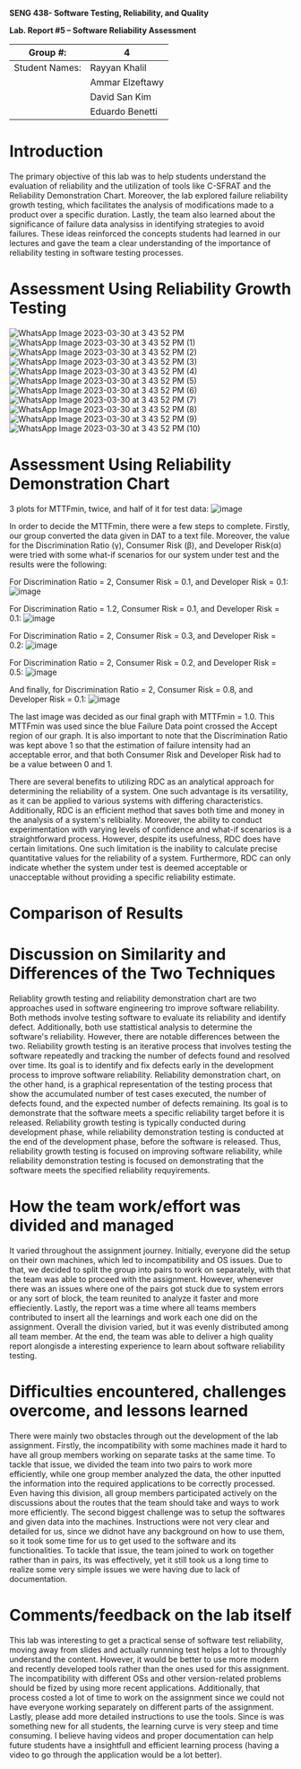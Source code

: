 **SENG 438- Software Testing, Reliability, and Quality**

**Lab. Report \#5 – Software Reliability Assessment**

| Group \#:      | 4               |
| -------------- | --------------- |
| Student Names: | Rayyan Khalil   |
|                | Ammar Elzeftawy |
|                | David San Kim   |
|                | Eduardo Benetti |

# Introduction

The primary objective of this lab was to help students understand the evaluation of reliability and the utilization of tools like C-SFRAT and the Reliability Demonstration Chart. Moreover, the lab explored failure reliability growth testing, which facilitates the analysis of modifications made to a product over a specific duration. Lastly, the team also learned about the significance of failure data analysiss in identifying strategies to avoid failures. These ideas reinforced the concepts students had learned in our lectures and gave the team a clear understanding of the importance of reliability testing in software testing processes.

# Assessment Using Reliability Growth Testing

![WhatsApp Image 2023-03-30 at 3 43 52 PM](https://user-images.githubusercontent.com/86868318/228972993-023e2214-0ed0-4e24-b75d-f50326fc8ad9.jpeg)
![WhatsApp Image 2023-03-30 at 3 43 52 PM (1)](https://user-images.githubusercontent.com/86868318/228973002-1c7cc760-35ec-4963-b81a-5e8ee03cbb4b.jpeg)
![WhatsApp Image 2023-03-30 at 3 43 52 PM (2)](https://user-images.githubusercontent.com/86868318/228973012-fa120c47-977a-414e-a65b-b9afc6578a4b.jpeg)
![WhatsApp Image 2023-03-30 at 3 43 52 PM (3)](https://user-images.githubusercontent.com/86868318/228973019-d2d33a56-05cd-4a5b-8b5d-1d8d44b6c302.jpeg)
![WhatsApp Image 2023-03-30 at 3 43 52 PM (4)](https://user-images.githubusercontent.com/86868318/228973027-a5559446-ea91-4f4c-ac80-fefd5a83ba44.jpeg)
![WhatsApp Image 2023-03-30 at 3 43 52 PM (5)](https://user-images.githubusercontent.com/86868318/228973039-b088c0ef-4b15-4943-a2b5-a7c3c5bff57a.jpeg)
![WhatsApp Image 2023-03-30 at 3 43 52 PM (6)](https://user-images.githubusercontent.com/86868318/228973046-5e638134-cea4-4654-869b-f3c6d6aad368.jpeg)
![WhatsApp Image 2023-03-30 at 3 43 52 PM (7)](https://user-images.githubusercontent.com/86868318/228973071-a255e4b6-5493-4548-ac31-7630f76e649d.jpeg)
![WhatsApp Image 2023-03-30 at 3 43 52 PM (8)](https://user-images.githubusercontent.com/86868318/228973103-16ec75b5-327c-43ea-9ad1-9847e6d99040.jpeg)
![WhatsApp Image 2023-03-30 at 3 43 52 PM (9)](https://user-images.githubusercontent.com/86868318/228973110-9f75f94d-f9e7-4cd6-899f-f15718033f1e.jpeg)
![WhatsApp Image 2023-03-30 at 3 43 52 PM (10)](https://user-images.githubusercontent.com/86868318/228973132-16a11622-36a6-46d7-bcc6-5f5638d44b5d.jpeg)

# Assessment Using Reliability Demonstration Chart

3 plots for MTTFmin, twice, and half of it for test data:
![image](https://user-images.githubusercontent.com/90352983/229210719-8e6bad54-6088-4d3c-9da0-5b1fa681f777.png)

In order to decide the MTTFmin, there were a few steps to complete. Firstly, our group converted the data given in DAT to a text file. Moreover, the value for the Discrimination Ratio (γ), Consumer Risk (β), and Developer Risk(α) were tried with some what-if scenarios for our system under test and the results were the following:

For Discrimination Ratio = 2, Consumer Risk = 0.1, and Developer Risk = 0.1:
![image](https://user-images.githubusercontent.com/90352983/229032428-c378cda8-555c-40e9-8be9-64be698e63b3.png)

For Discrimination Ratio = 1.2, Consumer Risk = 0.1, and Developer Risk = 0.1:
![image](https://user-images.githubusercontent.com/90352983/229032491-ac362e1c-9c36-4f9c-bedf-14dc73ce6122.png)

For Discrimination Ratio = 2, Consumer Risk = 0.3, and Developer Risk = 0.2:
![image](https://user-images.githubusercontent.com/90352983/229032552-ab23b223-e632-4a7b-bae7-7e18b6f358eb.png)

For Discrimination Ratio = 2, Consumer Risk = 0.2, and Developer Risk = 0.5:
![image](https://user-images.githubusercontent.com/90352983/229032591-e00df59e-f273-4622-9761-3aa69424cbcd.png)

And finally, for Discrimination Ratio = 2, Consumer Risk = 0.8, and Developer Risk = 0.1:
![image](https://user-images.githubusercontent.com/90352983/229207738-b402d49a-baa0-49ca-938d-b3529ed50a4c.png)

The last image was decided as our final graph with MTTFmin = 1.0. This MTTFmin was used since the blue Failure Data point crossed the Accept region of our graph. It is also important to note that the Discrimination Ratio was kept above 1 so that the estimation of failure intensity had an acceptable error, and that both Consumer Risk and Developer Risk had to be a value between 0 and 1.

There are several benefits to utilizing RDC as an analytical approach for determining the reliability of a system. One such advantage is its versatility, as it can be applied to various systems with differing characteristics. Additionally, RDC is an efficient method that saves both time and money in the analysis of a system's relibiality. Moreover, the ability to conduct experimentation with varying levels of confidence and what-if scenarios is a straightforward process.
However, despite its usefulness, RDC does have certain limitations. One such limitation is the inability to calculate precise quantitative values for the reliability of a system. Furthermore, RDC can only indicate whether the system under test is deemed acceptable or unacceptable without providing a specific reliability estimate.

# Comparison of Results

# Discussion on Similarity and Differences of the Two Techniques

Reliablity growth testing and reliability demonstration chart are two approaches used in software engineering tro improve software reliability. Both methods involve testing software to evaluate its reliability and identify defect. Additionally, both use stattistical analysis to determine the software's reliability. However, there are notable differences between the two. Reliability growth testing is an iterative process that involves testing the software repeatedly and tracking the number of defects found and resolved over time. Its goal is to identify and fix defects early in the development process to improve software reliability. Reliability demonstration chart, on the other hand, is a graphical representation of the testing process that show the accumulated number of test cases executed, the number of defects found, and the expected number of defects remaining. Its goal is to demonstrate that the software meets a specific reliability target before it is released. Reliability growth testing is typically conducted during development phase, while reliability demonstration testing is conducted at the end of the development phase, before the software is released. Thus, reliability growth testing is focused on improving software reliability, while reliability demonstration testing is focused on demonstrating that the software meets the specified reliability requyirements.

# How the team work/effort was divided and managed

It varied throughout the assignment journey. Initially, everyone did the setup on their own machines, which led to incompatibility and OS issues. Due to that, we decided to split the group into pairs to work on separately, with that the team was able to proceed with the assignment. However, whenever there was an issues where one of the pairs got stuck due to system errors or any sort of block, the team reunited to analyze it faster and more effieciently. Lastly, the report was a time where all teams members contributed to insert all the learnings and work each one did on the assignment. Overall the division varied, but it was evenly distributed among all team member. At the end, the team was able to deliver a high quality report alongisde a interesting experience to learn about software reliability testing.

# Difficulties encountered, challenges overcome, and lessons learned

There were mainly two obstacles through out the development of the lab assignment. Firstly, the incompatibility with some machines made it hard to have all group members working on separate tasks at the same time. To tackle that issue, we divided the team into two pairs to work more efficiently, while one group member analyzed the data, the other inputted the information into the required applications to be correctly processed. Even having this division, all group members participated actively on the discussions about the routes that the team should take and ways to work more efficiently. The second biggest challenge was to setup the softwares and given data into the machines. Instructions were not very clear and detailed for us, since we didnot have any background on how to use them, so it took some time for us to get used to the software and its functionalities. To tackle that issue, the team joined to work on together rather than in pairs, its was effectively, yet it still took us a long time to realize some very simple issues we were having due to lack of documentation.

# Comments/feedback on the lab itself

This lab was interesting to get a practical sense of software test reliability, moving away from slides and actually runnning test helps a lot to throughly understand the content. However, it would be better to use more modern and recently developed tools rather than the ones used for this assignment. The incompatibility with different OSs and other version-related problems should be fized by using more recent applications. Additionally, that process costed a lot of time to work on the assignment since we could not have everyone working separately on different parts of the assignment. Lastly, please add more detailed instructions to use the tools. Since is was something new for all students, the learning curve is very steep and time consuming. I believe having videos and proper documentation can help future students have a insightfull and efficient learning process (having a video to go through the application would be a lot better).
